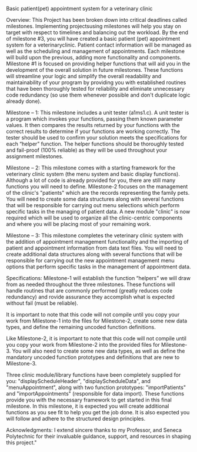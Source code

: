 Basic patient(pet) appointment system for a veterinary clinic

Overview:
This Project has been broken down into critical deadlines called milestones. Implementing projectsusing milestones will help you stay on target with respect to timelines and balancing out the workload. By the end of milestone #3, you will have created a basic patient (pet) appointment system for a veterinaryclinic. Patient contact information will be managed as well as the scheduling and management of appointments. Each milestone will build upon the previous, adding more functionality and components. Milestone #1 is focused on providing helper functions that will aid you in the development of the overall solution in future milestones. These functions will streamline your logic and simplify the overall readability and maintainability of your program by providing you with established routines that have been thoroughly tested for reliability and eliminate unnecessary code redundancy (so use them whenever possible and don't duplicate logic already done).

Milestone – 1:
This milestone includes a unit tester (a1ms1.c). A unit tester is a program which invokes your functions, passing them known parameter values. It then compares the results returned by your functions with the correct results to determine if your functions are working correctly. The tester should be used to confirm your solution meets the specifications for each “helper” function. The helper functions should be thoroughly tested and fail-proof (100% reliable) as they will be used throughout your assignment milestones. 

Milestone – 2:
This milestone comes with a starting framework for the veterinary clinic system (the menu system and basic display functions). Although a lot of code is already provided for you, there are still many functions you will need to define. Milestone-2 focuses on the management of the clinic's "patients" which are the records representing the family pets. You will need to create some data structures along with several functions that will be responsible for carrying out menu selections which perform specific tasks in the managing of patient data. A new module "clinic" is now required which will be used to organize all the clinic-centric components and where you will be placing most of your remaining work.

Milestone – 3:
This milestone completes the veterinary clinic system with the addition of appointment management functionality and the importing of patient and appointment information from data text files. You will need to create additional data structures along with several functions that will be responsible for carrying out the new appointment management menu options that perform specific tasks in the management of appointment data.

Specifications:
Milestone-1 will establish the function “helpers” we will draw from as needed throughout the three milestones. These functions will handle routines that are commonly performed (greatly reduces code redundancy) and rovide assurance they accomplish what is expected without fail (must be reliable).

It is important to note that this code will not compile until you copy your work from Milestone-1 into the files for Milestone-2, create some new data types, and define the remaining uncoded function definitions.

Like Milestone-2, it is important to note that this code will not compile until you copy your work from Milestone-2 into the provided files for Milestone-3. You will also need to create some new data types, as
well as define the mandatory uncoded function prototypes and definitions that are new to Milestone-3.

Three clinic module/library functions have been completely supplied for you: "displayScheduleHeader", "displayScheduleData", and "menuAppointment", along with two function prototypes: "importPatients" and "importAppointments" (responsible for data import). These functions provide you with the necessary framework to get started in this final milestone. In this milestone, it is expected you will create additional functions as you see fit to help you get the job done. It is also expected you will follow and adhere to the structured design principles.

Acknowledgments:
I extend sincere thanks to my Professor, and Seneca Polytechnic for their invaluable guidance, support, and resources in shaping this project."
